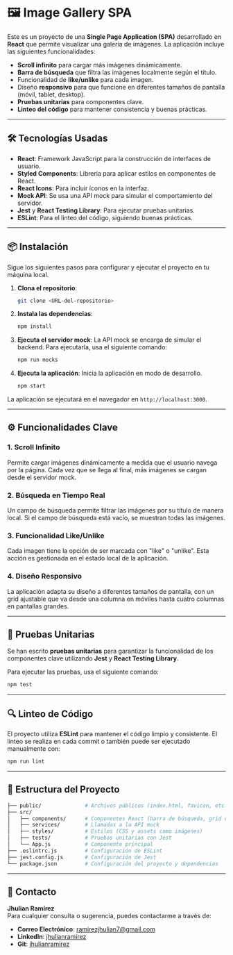 
# 🖼️ Image Gallery SPA

Este es un proyecto de una **Single Page Application (SPA)** desarrollado en **React** que permite visualizar una galería de imágenes. La aplicación incluye las siguientes funcionalidades:

- **Scroll infinito** para cargar más imágenes dinámicamente.
- **Barra de búsqueda** que filtra las imágenes localmente según el título.
- Funcionalidad de **like/unlike** para cada imagen.
- Diseño **responsivo** para que funcione en diferentes tamaños de pantalla (móvil, tablet, desktop).
- **Pruebas unitarias** para componentes clave.
- **Linteo del código** para mantener consistencia y buenas prácticas.

---

## 🛠️ Tecnologías Usadas

- **React**: Framework JavaScript para la construcción de interfaces de usuario.
- **Styled Components**: Librería para aplicar estilos en componentes de React.
- **React Icons**: Para incluir íconos en la interfaz.
- **Mock API**: Se usa una API mock para simular el comportamiento del servidor.
- **Jest** y **React Testing Library**: Para ejecutar pruebas unitarias.
- **ESLint**: Para el linteo del código, siguiendo buenas prácticas.

---

## 📦 Instalación

Sigue los siguientes pasos para configurar y ejecutar el proyecto en tu máquina local.

1. **Clona el repositorio**:
   ```bash
   git clone <URL-del-repositorio>
   ```

2. **Instala las dependencias**:
   ```bash
   npm install
   ```

3. **Ejecuta el servidor mock**:
   La API mock se encarga de simular el backend. Para ejecutarla, usa el siguiente comando:
   ```bash
   npm run mocks
   ```

4. **Ejecuta la aplicación**:
   Inicia la aplicación en modo de desarrollo.
   ```bash
   npm start
   ```

La aplicación se ejecutará en el navegador en `http://localhost:3000`.

---

## ⚙️ Funcionalidades Clave

### 1. Scroll Infinito
Permite cargar imágenes dinámicamente a medida que el usuario navega por la página. Cada vez que se llega al final, más imágenes se cargan desde el servidor mock.

### 2. Búsqueda en Tiempo Real
Un campo de búsqueda permite filtrar las imágenes por su título de manera local. Si el campo de búsqueda está vacío, se muestran todas las imágenes.

### 3. Funcionalidad Like/Unlike
Cada imagen tiene la opción de ser marcada con "like" o "unlike". Esta acción es gestionada en el estado local de la aplicación.

### 4. Diseño Responsivo
La aplicación adapta su diseño a diferentes tamaños de pantalla, con un grid ajustable que va desde una columna en móviles hasta cuatro columnas en pantallas grandes.

---

## 🧪 Pruebas Unitarias

Se han escrito **pruebas unitarias** para garantizar la funcionalidad de los componentes clave utilizando **Jest** y **React Testing Library**.

Para ejecutar las pruebas, usa el siguiente comando:

```bash
npm test
```

---

## 🔍 Linteo de Código

El proyecto utiliza **ESLint** para mantener el código limpio y consistente. El linteo se realiza en cada commit o también puede ser ejecutado manualmente con:

```bash
npm run lint
```

---

## 📂 Estructura del Proyecto

```bash
├── public/              # Archivos públicos (index.html, favicon, etc.)
├── src/
│   ├── components/      # Componentes React (barra de búsqueda, grid de imágenes, etc.)
│   ├── services/        # Llamadas a la API mock
│   ├── styles/          # Estilos (CSS y assets como imágenes)
│   ├── tests/           # Pruebas unitarias con Jest
│   └── App.js           # Componente principal
├── .eslintrc.js         # Configuración de ESLint
├── jest.config.js       # Configuración de Jest
└── package.json         # Configuración del proyecto y dependencias
```

---

## 📜 Contacto

**Jhulian Ramírez**  
Para cualquier consulta o sugerencia, puedes contactarme a través de:

- **Correo Electrónico**: [ramirezjhulian7@gmail.com](mailto:ramirezjhulian7@gmail.com)  
- **LinkedIn**: [jhulianramirez](https://www.linkedin.com/in/jhulianramirez/)
- **Git**: [jhulianramirez](https://github.com/ramirezjhulian7/front-test-master)
